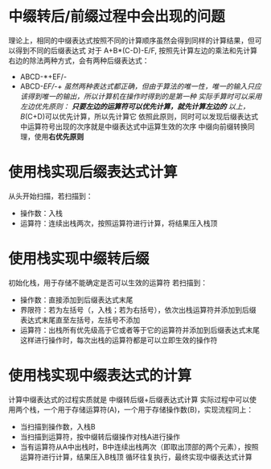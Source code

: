 # 中缀转后/前缀过程中会出现的问题
理论上，相同的中缀表达式按照不同的计算顺序虽然会得到同样的计算结果，但可以得到不同的后缀表达式
对于 A+B*(C-D)-E/F, 按照先计算左边的乘法和先计算右边的除法两种方式，会有两种后缀表达式：
* ABCD-*+EF/-
* ABCD-*EF/-+
虽然两种表达式都正确，但由于算法的唯一性，唯一的输入只应该得到唯一的输出，所以计算机在操作时得到的是第一种
实际手算时可以采用左边优先原则：
**只要左边的运算符可以优先计算，就先计算左边的**
以上，B*(C+D)可以优先计算，所以先计算它
依照此原则，同时可以发现后缀表达式中运算符号出现的次序就是中缀表达式中运算生效的次序
中缀向前缀转换同理，使用**右优先原则**

# 使用栈实现后缀表达式计算
从头开始扫描，若扫描到：
*   操作数：入栈
*   运算符：连续出栈两次，按照运算符进行计算，将结果压入栈顶

# 使用栈实现中缀转后缀
初始化栈，用于存储不能确定是否可以生效的运算符
若扫描到：
*   操作数：直接添加到后缀表达式末尾
*   界限符：若为左括号（，入栈；若为右括号），依次出栈运算符并添加到后缀表达式末尾直至左括号，左括号不添加
*   运算符：出栈所有优先级高于它或者等于它的运算符并添加到后缀表达式末尾
这样进行操作时，每次出栈的运算符都是可以立即生效的操作符

# 使用栈实现中缀表达式的计算
计算中缀表达式的过程实质就是 中缀转后缀+后缀表达式计算
实际过程中可以使用两个栈，一个用于存储运算符(A)，一个用于存储操作数(B)，实现流程同上：
*   当扫描到操作数，入栈B
*   当扫描到运算符，按中缀转后缀操作对栈A进行操作
*   当有运算符从A中出栈时，B中连续出栈两次（即取出顶部的两个元素），按照运算符进行计算，结果压入B栈顶
循环往复执行，最终实现中缀表达式计算
